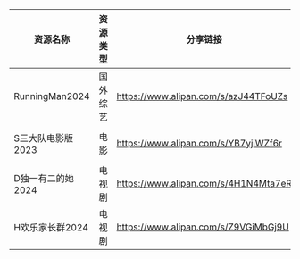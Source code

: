 | 资源名称           | 资源类型 | 分享链接                                 | 发布时间                |
| -------------- | ---- | ------------------------------------ | ------------------- |
| RunningMan2024 | 国外综艺 | https://www.alipan.com/s/azJ44TFoUZs | 2024-02-02 08:41:04 |
| S三大队电影版2023    | 电影   | https://www.alipan.com/s/YB7yjiWZf6r | 2024-02-02 16:28:08 |
| D独一有二的她2024    | 电视剧  | https://www.alipan.com/s/4H1N4Mta7eR | 2024-02-02 08:41:17 |
| H欢乐家长群2024     | 电视剧  | https://www.alipan.com/s/Z9VGiMbGj9U | 2024-02-02 08:41:11 |

